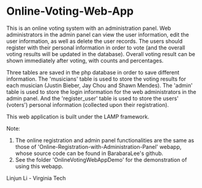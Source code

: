 # Online-Voting-Web-App

This is an online voting system with an administration panel. Web administrators in the admin panel can view the user information, edit the user information, as well as delete the user records.
The users should register with their personal information in order to vote (and the overall voting results will be updated in the database). Overall voting result can be shown immediately after voting, with counts and percentages. 

Three tables are saved in the php database in order to save different information. The 'musicians' table is used to store the voting results for each musician (Justin Bieber, Jay Chou and Shawn Mendes). The 'admin' table is used to store the login information for the web administrators in the admin panel. And the 'register_user' table is used to store the users' (voters') personal information (collected upon their registration).

This web application is built under the LAMP framework.

Note: 
1. The online registration and admin panel functionalities are the same as those of 'Online-Registration-with-Administration-Panel' webapp, whose source code can be found in BarabaraLee's github. 
2. See the folder 'OnlineVotingWebAppDemo' for the demonstration of using this webapp.

Linjun Li - Virginia Tech
